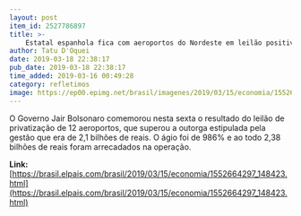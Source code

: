 ```yaml
---
layout: post
item_id: 2527786897
title: >-
    Estatal espanhola fica com aeroportos do Nordeste em leilão positivo para Bolsonaro
author: Tatu D'Oquei
date: 2019-03-18 22:38:17
pub_date: 2019-03-18 22:38:17
time_added: 2019-03-16 00:49:28
category: refletimos
image: https://ep00.epimg.net/brasil/imagenes/2019/03/15/economia/1552664297_148423_1552691772_rrss_normal.jpg
---
```


O Governo Jair Bolsonaro comemorou nesta sexta o resultado do leilão de privatização de 12 aeroportos, que superou a outorga estipulada pela gestão que era de 2,1 bilhões de reais. O ágio foi de 986% e ao todo 2,38 bilhões de reais foram arrecadados na operação.

**Link:** [https://brasil.elpais.com/brasil/2019/03/15/economia/1552664297_148423.html](https://brasil.elpais.com/brasil/2019/03/15/economia/1552664297_148423.html)

